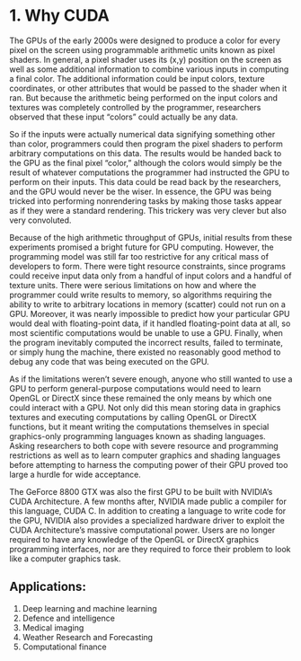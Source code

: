 # 1. Why CUDA

The GPUs of the early 2000s were designed to produce a color for every pixel on the screen using programmable arithmetic units known as pixel shaders. In general, a pixel shader uses its (x,y) position on the screen as well as some additional information to combine various inputs in computing a final color. The additional information could be input colors, texture coordinates, or other attributes that would be passed to the shader when it ran. But because the arithmetic being performed on the input colors and textures was completely controlled by the programmer, researchers observed that these input “colors” could actually be any data.
  
So if the inputs were actually numerical data signifying something other than color, programmers could then program the pixel shaders to perform arbitrary computations on this data. The results would be handed back to the GPU as the final pixel “color,” although the colors would simply be the result of whatever computations the programmer had instructed the GPU to perform on their inputs. This data could be read back by the researchers, and the GPU would never be the wiser. In essence, the GPU was being tricked into performing nonrendering tasks by making those tasks appear as if they were a standard rendering. This trickery was very clever but also very convoluted.

Because of the high arithmetic throughput of GPUs, initial results from these experiments promised a bright future for GPU computing. However, the programming model was still far too restrictive for any critical mass of developers to form. There were tight resource constraints, since programs could receive input data only from a handful of input colors and a handful of texture units. There were serious limitations on how and where the programmer could write results to memory, so algorithms requiring the ability to write to arbitrary locations in memory (scatter) could not run on a GPU. Moreover, it was nearly impossible to predict how your particular GPU would deal with floating-point data, if it handled floating-point data at all, so most scientific computations would be unable to use a GPU. Finally, when the program inevitably computed the incorrect results, failed to terminate, or simply hung the machine, there existed no reasonably good method to debug any code that was being executed on the GPU.

As if the limitations weren’t severe enough, anyone who still wanted to use a GPU to perform general-purpose computations would need to learn OpenGL or DirectX since these remained the only means by which one could interact with a GPU. Not only did this mean storing data in graphics textures and executing computations by calling OpenGL or DirectX functions, but it meant writing the computations themselves in special graphics-only programming languages known as shading languages. Asking researchers to both cope with severe resource and programming restrictions as well as to learn computer graphics and shading languages before attempting to harness the computing power of their GPU proved too large a hurdle for wide acceptance.

The GeForce 8800 GTX was also the first GPU to be built with NVIDIA’s CUDA Architecture. A few months after, NVIDIA made public a compiler for this language, CUDA C. In addition to creating a language to write code for the GPU, NVIDIA also provides a specialized hardware driver to exploit the CUDA Architecture’s massive computational power. Users are no longer required to have any knowledge of the OpenGL or DirectX graphics programming interfaces, nor are they required to force their problem to look like a computer graphics task.

## Applications:
1. Deep learning and machine learning
2. Defence and intelligence
3. Medical imaging
4. Weather Research and Forecasting
5. Computational finance